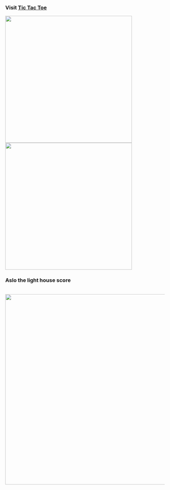 

### Visit [Tic Tac Toe](https://tic-tac-toe-mlp.web.app/)

<p>
<img src="https://user-images.githubusercontent.com/66271273/209698298-8c8db738-df55-4d54-8bad-44087e7251a5.png" width="400">
<img src="https://user-images.githubusercontent.com/66271273/209698305-e4458556-78d2-4b44-8e3a-dd296fd9afb8.png" width="400">
</p>

### Aslo the light house score
<br/>
<img src="https://user-images.githubusercontent.com/66271273/209698436-114e69ea-2574-47f3-b69a-82545843a6c2.png" width="600">

